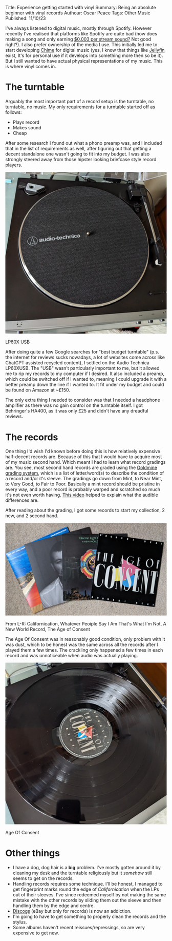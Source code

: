 Title: Experience getting started with vinyl
Summary: Being an absolute beginner with vinyl records
Authour: Oscar Peace
Tags: Other
      Music
Published: 11/10/23

I've always listened to digital music, mostly through Spotify. However recently I've realised that platforms like Spotify are quite bad (how does making a song and only earning [$0.003 per stream sound?](https://www.musicgateway.com/blog/music-distribution/how-much-does-spotify-pay-per-stream) Not good right?). I also prefer ownership of the media I use. This initially led me to start developing [Chime](https://github.com/sccreeper/chime) for digital music (yes, I know that things like [Jellyfin](https://github.com/jellyfin/jellyfin) exist, It's for personal use if it develops into something more then so be it). But I still wanted to have actual physical representations of my music. This is where vinyl comes in.

# The turntable

Arguably the most important part of a record setup is the turntable, no turntable, no music. My only requirements for a turntable started off as follows:
- Plays record
- Makes sound
- Cheap

After some research I found out what a phono preamp was, and I included that in the list of requirements as well, after figuring out that getting a decent standalone one wasn't going to fit into my budget. I was also strongly steered away from those hipster looking briefcase style record players.

![](/content/assets/turntable.jpg "LP60X USB")
<figcaption>LP60X USB</figcaption>

After doing quite a few Google searches for "best budget turntable" (p.s. the internet for reviews sucks nowadays, a lot of websites come across like ChatGPT assisted recycled content), I settled on the Audio Technica LP60XUSB. The "USB" wasn't particularly important to me, but it allowed me to rip my records to my computer if I desired. It also included a preamp, which could be switched off if I wanted to, meaning I could upgrade it with a better preamp down the line if I wanted to. It fit under my budget and could be found on Amazon at ~£150.

The only extra thing I needed to consider was that I needed a headphone amplifier as there was no gain control on the turntable itself. I got Behringer's HA400, as it was only £25 and didn't have any dreadful reviews.

# The records

One thing I'd wish I'd known before doing this is how relatively expensive half-decent records are. Because of this that I would have to acquire most of my music second hand. Which meant I had to learn what record gradings are. You see, most second hand records are graded using the [Goldmine grading system](https://www.goldminemag.com/collector-resources/record-grading-101), which is a list of letter/word(s) to describe the condition of a record and/or it's sleeve. The gradings go down from Mint, to Near Mint, to Very Good, to Fair to Poor. Basically a mint record should be pristine in every way, and a poor record is probably warped and scratched so much it's not even worth having. [This video](https://youtu.be/Iv6o_ddtne0) helped to explain what the audible differences are.

After reading about the grading, I got some records to start my collection, 2 new, and 2 second hand.

![](/content/assets/records.jpg "Records on carpet")
<figcaption>From L-R: Californication, Whatever Peoiple Say I Am That's What I'm Not, A New World Record, The Age of Consent</figcaption>

The Age Of Consent was in reasonably good condition, only problem with it was dust, which to be honest was the same across all the records after I played them a few times. The crackling only happened a few times in each record and was unnoticeable when audio was actually playing. 

![](/content/assets/age%20of%20consent.jpg "The Age of Consent")
<figcaption>Age Of Consent</figcaption>

# Other things

- I have a dog, dog hair is a **big** problem. I've mostly gotten around it by cleaning my desk and the turntable religiously but it *somehow* still seems to get on the records.
- Handling records requires some technique. I'll be honest, I managed to get fingerprint marks round the edge of *Californication* when the LPs out of their sleeves. I've since redeemed myself by not making the same mistake with the other records by sliding them out the sleeve and then handling them by the edge and centre.
- [Discogs](https://www.discogs.com/) (eBay but only for records) is now an addiction.
- I'm going to have to get something to properly clean the records and the stylus.
- Some albums haven't recent reissues/repressings, so are very expensive to get new.
